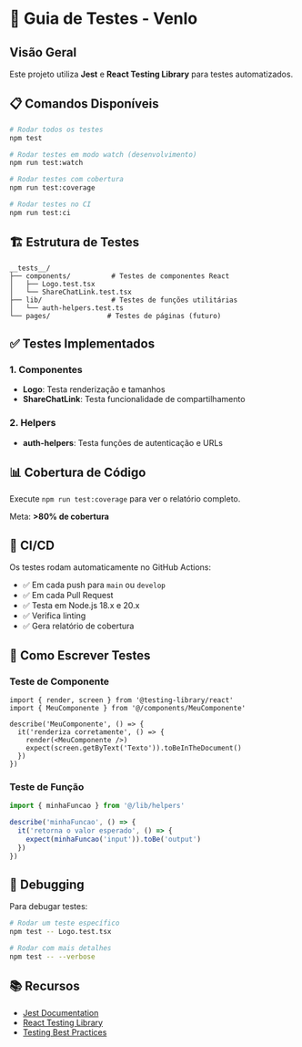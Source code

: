 # 🧪 Guia de Testes - Venlo

## Visão Geral

Este projeto utiliza **Jest** e **React Testing Library** para testes automatizados.

## 📋 Comandos Disponíveis

```bash
# Rodar todos os testes
npm test

# Rodar testes em modo watch (desenvolvimento)
npm run test:watch

# Rodar testes com cobertura
npm run test:coverage

# Rodar testes no CI
npm run test:ci
```

## 🏗️ Estrutura de Testes

```
__tests__/
├── components/          # Testes de componentes React
│   ├── Logo.test.tsx
│   └── ShareChatLink.test.tsx
├── lib/                 # Testes de funções utilitárias
│   └── auth-helpers.test.ts
└── pages/              # Testes de páginas (futuro)
```

## ✅ Testes Implementados

### 1. Componentes
- **Logo**: Testa renderização e tamanhos
- **ShareChatLink**: Testa funcionalidade de compartilhamento

### 2. Helpers
- **auth-helpers**: Testa funções de autenticação e URLs

## 📊 Cobertura de Código

Execute `npm run test:coverage` para ver o relatório completo.

Meta: **>80% de cobertura**

## 🔄 CI/CD

Os testes rodam automaticamente no GitHub Actions:
- ✅ Em cada push para `main` ou `develop`
- ✅ Em cada Pull Request
- ✅ Testa em Node.js 18.x e 20.x
- ✅ Verifica linting
- ✅ Gera relatório de cobertura

## 📝 Como Escrever Testes

### Teste de Componente

```tsx
import { render, screen } from '@testing-library/react'
import { MeuComponente } from '@/components/MeuComponente'

describe('MeuComponente', () => {
  it('renderiza corretamente', () => {
    render(<MeuComponente />)
    expect(screen.getByText('Texto')).toBeInTheDocument()
  })
})
```

### Teste de Função

```ts
import { minhaFuncao } from '@/lib/helpers'

describe('minhaFuncao', () => {
  it('retorna o valor esperado', () => {
    expect(minhaFuncao('input')).toBe('output')
  })
})
```

## 🐛 Debugging

Para debugar testes:

```bash
# Rodar um teste específico
npm test -- Logo.test.tsx

# Rodar com mais detalhes
npm test -- --verbose
```

## 📚 Recursos

- [Jest Documentation](https://jestjs.io/)
- [React Testing Library](https://testing-library.com/react)
- [Testing Best Practices](https://kentcdodds.com/blog/common-mistakes-with-react-testing-library)
